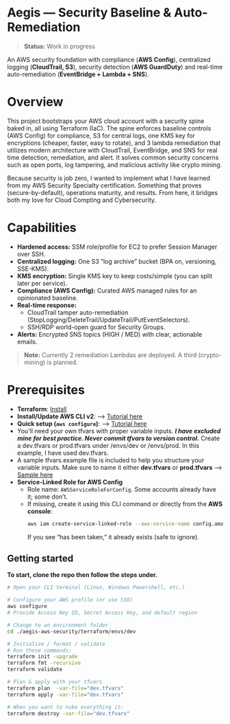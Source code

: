 # Aegis — Security Baseline & Auto-Remediation

> **Status:** Work in progress

An AWS security foundation with compliance (**AWS Config**), centralized logging (**CloudTrail, S3**), security detection (**AWS GuardDuty**) and real-time auto-remediation (**EventBridge + Lambda + SNS**).

# Overview 
This project bootstraps your AWS cloud account with a security spine baked in, all using Terraform (IaC). The spine enforces baseline controls (AWS Config) for compliance, S3 for central logs, one KMS key for encryptions (cheaper, faster, easy to rotate), and 3 lambda remediation that utilizes modern architecture with CloudTrail, EventBridge, and SNS for real time detection, remediation, and alert. It solves common security concerns such as open ports, log tampering, and malicious activity like crypto mining. 

Because security is job zero, I wanted to implement what I have learned from my AWS Security Specialty certification. Something that proves (secure-by-default),  operations maturity, and results. From here, it bridges both my love for Cloud Compting and Cybersecurity. 

# Capabilities
- **Hardened access:** SSM role/profile for EC2 to prefer Session Manager over SSH.
- **Centralized logging:** One S3 “log archive” bucket (BPA on, versioning, SSE-KMS).
- **KMS encryption:** Single KMS key to keep costs/simple (you can split later per service).
- **Compliance (AWS Config):** Curated AWS managed rules for an opinionated baseline.
- **Real-time response:** 
  - CloudTrail tamper auto-remediation (StopLogging/DeleteTrail/UpdateTrail/PutEventSelectors).
  - SSH/RDP world-open guard for Security Groups.
- **Alerts:** Encrypted SNS topics (HIGH / MED) with clear, actionable emails.

> **Note:** Currently 2 remediation Lambdas are deployed. A third (crypto-mining) is planned.

# Prerequisites
- **Terraform**: [Install](https://developer.hashicorp.com/terraform/install)
- **Install/Update AWS CLI v2**: --> [Tutorial here](https://docs.aws.amazon.com/cli/latest/userguide/getting-started-install.html)
- **Quick setup (`aws configure`)**: --> [Tutorial here](https://docs.aws.amazon.com/cli/latest/userguide/getting-started-quickstart.html)
- You'll need your own tfvars with proper variable inputs. ***I have excluded mine for best practice. Never commit tfvars to version control.*** Create a dev.tfvars or prod.tfvars under /envs/dev or /envs/prod. In this example, I have used dev.tfvars. 
- A sample tfvars.example file is included to help you structure your variable inputs. Make sure to name it either **dev.tfvars** or **prod.tfvars** --> [Sample here](examples/dev.tfvars.example)
- **Service-Linked Role for AWS Config**
  - Role name: `AWSServiceRoleForConfig`. Some accounts already have it; some don’t.
  - If missing, create it using this CLI command or directly from the **AWS console**:
    ```bash
    aws iam create-service-linked-role --aws-service-name config.amazonaws.com
    ```
    If you see “has been taken,” it already exists (safe to ignore).

## Getting started
**To start, clone the repo then follow the steps under.**
```bash
# Open your CLI terminal (Linux, Windows Powershell, etc.)

# Configure your AWS profile (or use SSO)
aws configure
# Provide Access Key ID, Secret Access Key, and default region

# Change to an environment folder
cd ./aegis-aws-security/terraform/envs/dev

# Initialize / format / validate
# Run these commands:
terraform init -upgrade
terraform fmt -recursive
terraform validate

# Plan & apply with your tfvars
terraform plan  -var-file="dev.tfvars"
terraform apply -var-file="dev.tfvars"

# When you want to nuke everything it:
terraform destroy -var-file="dev.tfvars"